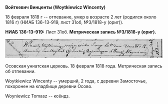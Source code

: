 **Войткевич Винценты (Woytkiewicz Wincenty)**

18 февраля 1818 г -- отпевание, умер в возрасте 2 лет (родился около
1816 г) (НИАБ 136-13-919, лист 31об, №3/1818-у (ориг)).

**НИАБ 136-13-919:** Лист 31об. **Метрическая запись №3/1818-у (ориг).**

![](./media/4aa5b0afc0db23c057c01629f2411f22ba325c21.png)

Осовская униатская церковь. 18 февраля 1818 года. Метрическая запись об
отпевании.

Woytkiewicz Wincenty -- умерший, 2 года, с деревни Замосточье, похоронен
на кладбище деревни Осово.

Woyniewicz Tomasz -- ксёндз.
